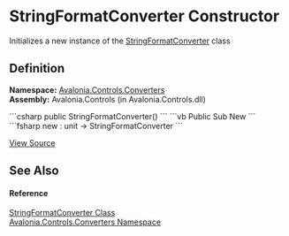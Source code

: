 # StringFormatConverter Constructor


Initializes a new instance of the <a href="T_Avalonia_Controls_Converters_StringFormatConverter">StringFormatConverter</a> class



## Definition
**Namespace:** <a href="N_Avalonia_Controls_Converters">Avalonia.Controls.Converters</a>  
**Assembly:** Avalonia.Controls (in Avalonia.Controls.dll)

<Tabs groupId="api-code-preview">
<TabItem value="csharp" label="C#">
```csharp
public StringFormatConverter()
```
</TabItem>
<TabItem value="vb" label="VB">
```vb
Public Sub New
```
</TabItem>
<TabItem value="fsharp" label="F#">
```fsharp
new : unit -> StringFormatConverter
```
</TabItem>
</Tabs>



<a href="https://github.com/AvaloniaUI/Avalonia/tree/master/src/Avalonia.Controls/Converters/StringFormatConverter.cs" title="View the source code">View Source</a>



## See Also


#### Reference
<a href="T_Avalonia_Controls_Converters_StringFormatConverter">StringFormatConverter Class</a>  
<a href="N_Avalonia_Controls_Converters">Avalonia.Controls.Converters Namespace</a>  

